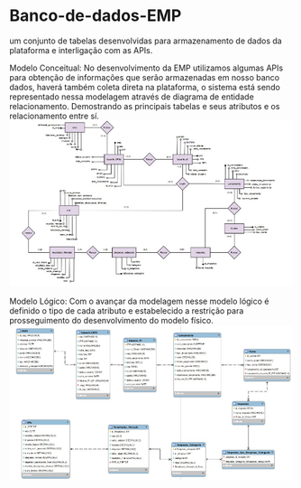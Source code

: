 # Banco-de-dados-EMP
um conjunto de tabelas desenvolvidas para armazenamento de dados da plataforma e interligação com as APIs.

Modelo Conceitual:
No desenvolvimento da EMP utilizamos algumas APIs para obtenção de informações que serão armazenadas em nosso banco dados, haverá também coleta direta na plataforma, o sistema está sendo representado nessa modelagem através de diagrama de entidade relacionamento.
Demostrando as principais tabelas e seus atributos e os relacionamento entre sí.
![Modleo conceitual](https://github.com/DemoDay-EMP/Banco-de-dados-EMP/blob/main/IMG/EMP.Modelo_conceitual.jpg?raw=true)

Modelo Lógico:
Com o avançar da modelagem nesse modelo lógico é definido o tipo de cada atributo e estabelecido a restrição para prosseguimento do desenvolvimento do modelo físico.
![Modelo_lógico](https://github.com/DemoDay-EMP/Banco-de-dados-EMP/blob/main/IMG/EMP_modelo_conceitual.jpeg?raw=true)
